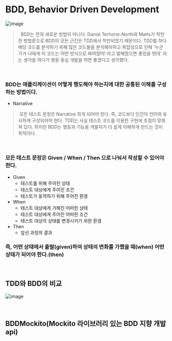 # BDD, Behavior Driven Development
![image](https://user-images.githubusercontent.com/74396651/201592241-90b7d275-96d5-4d7a-9ea8-4decb022047c.png)

> &nbsp; BDD는 전혀 새로운 방법이 아니다. Danial Terhorst-North와 Matts가 착안한 방법론으로 BDD의 모든 근간은 TDD에서 착안되었기 때문이다. TDD를 하다 해당 코드를 분석하기 위해 많은 코드들을 분석해야하고 복잡성으로 인해 '누군가가 나에게 이 코드는 어떤 방식으로 짜여졌어! 라고 말해줬으면 좋았을 텐데' 라는 생각을 하다가 행동 중심 개발을 하면 좋겠다고 생각했다.

<br>

### BDD는 애플리케이션이 어떻게 행도해야 하는지에 대한 공통된 이해를 구성하는 방법이다.
- Narrative
> &nbsp;모든 테스트 문장은 Narrative 하게 되어야 한다. 즉, 코드보다 인간의 언어와 유사하게 구성되어야 한다. TDD는 사실 테스트 코드를 이용한 구현에 초점이 맞춰져 있다. 하지만 BDD는 행동과 기능을 개발자가 더 쉽게 이해하게 만드는 것이 목적이다.

<br>

### 모든 테스트 문장은 Given / When / Then 으로 나눠서 작성할 수 있어야 한다.
- Given
   - 테스트를 위해 주어진 상태
   - 테스트 대상에게 주어진 조건
   - 테스트가 동작하기 위해 주어진 환경  
- When
   - 테스트 대상에게 가해진 어떠한 상태
   - 테스트 대상에게 주어진 어떠한 조건
   - 테스트 대상의 상태를 변경시키기 위한 환경 
- Then
   - 앞선 과정의 결과 

### 즉, 어떤 상태에서 출발(given)하여 상태의 변화를 가했을 때(when) 어떤 상태가 되어야 한다.(then)

<br>

## TDD와 BDD의 비교

![image](https://user-images.githubusercontent.com/74396651/201593644-2d25402c-b71f-480a-9c21-bf9ad9a798d6.png)

<br>

## BDDMockito(Mockito 라이브러리 있는 BDD 지향 개발 api)

